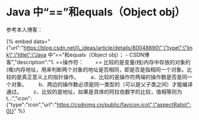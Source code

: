 # Java 中“==”和equals（Object obj）

参考本人博客：

{% embed data="{\"url\":\"https://blog.csdn.net/i\_ideas/article/details/80048890\",\"type\":\"link\",\"title\":\"Java 中“==”和equals（Object obj）； - CSDN博客\",\"description\":\"1. ==操作符：        == 比较的是变量\(栈\)内存中存放的对象的\(堆\)内存地址，用来判断两个对象的地址是否相同，即是否是指相同一个对象。比较的是真正意义上的指针操作。        a、比较的是操作符两端的操作数是否是同一个对象。        b、两边的操作数必须是同一类型的（可以是父子类之间）才能编译通过。        c、比较的是地址，如果是具体的阿拉伯数字的比较，值相等则为t...\",\"icon\":{\"type\":\"icon\",\"url\":\"https://csdnimg.cn/public/favicon.ico\",\"aspectRatio\":0}}" %}

